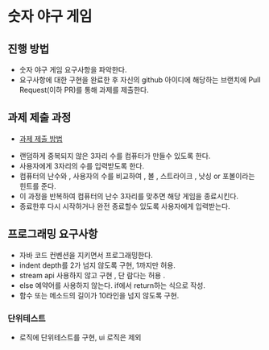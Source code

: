 # 숫자 야구 게임
## 진행 방법
* 숫자 야구 게임 요구사항을 파악한다.
* 요구사항에 대한 구현을 완료한 후 자신의 github 아이디에 해당하는 브랜치에 Pull Request(이하 PR)를 통해 과제를 제출한다.

## 과제 제출 과정
* [과제 제출 방법](https://github.com/next-step/nextstep-docs/tree/master/precourse)

- 랜덤하게 중복되지 않은 3자리 수를 컴퓨터가 만들수 있도록 한다.
- 사용자에게 3자리의 수를 입력받도록 한다.
- 컴퓨터의 난수와 , 사용자의 수를 비교하여 , 볼 , 스트라이크 , 낫싱 or 포볼이라는 힌트를 준다.
- 이 과정을 반복하여 컴퓨터의 난수 3자리를 맞추면 해당 게임을 종료시킨다.
- 종료한후 다시 시작하거나 완전 종료할수 있도록 사용자에게 입력받는다.

## 프로그래밍 요구사항 
- 자바 코드 컨벤션을 지키면서 프로그래밍한다.
- indent depth를 2가 넘지 않도록 구현, 1까지만 허용.
- stream api 사용하지 않고 구현 , 단 람다는 허용 .
- else 예약어를 사용하지 않는다. if에서 return하는 식으로 작성.
- 함수 또는 메소드의 길이가 10라인을 넘지 않도록 구현. 

### 단위테스트 
- 로직에 단위테스트를 구현, ui 로직은 제외 